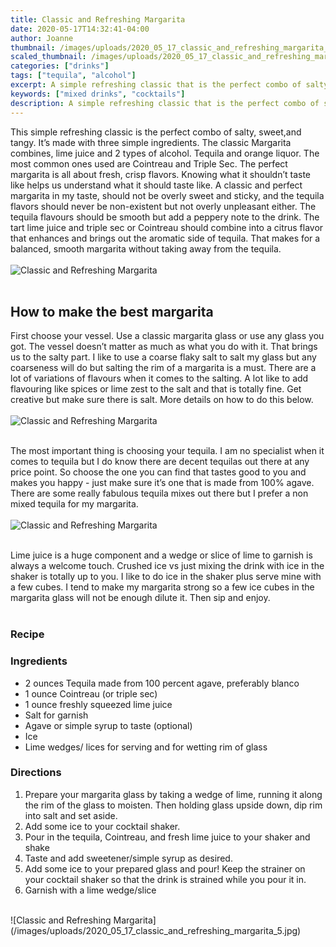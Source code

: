 ```yaml
---
title: Classic and Refreshing Margarita
date: 2020-05-17T14:32:41-04:00
author: Joanne
thumbnail: /images/uploads/2020_05_17_classic_and_refreshing_margarita_1.jpg
scaled_thumbnail: /images/uploads/2020_05_17_classic_and_refreshing_margarita_0.jpg
categories: ["drinks"]
tags: ["tequila", "alcohol"]
excerpt: A simple refreshing classic that is the perfect combo of salty, sweet and tangy
keywords: ["mixed drinks", "cocktails"]
description: A simple refreshing classic that is the perfect combo of salty, sweet and tangy
---
```


This simple refreshing classic is the perfect combo of salty, sweet,and tangy.  It’s made with three simple ingredients. The classic Margarita combines, lime juice and 2 types of alcohol. Tequila and orange liquor. The most common ones used are Cointreau and Triple Sec. The perfect margarita is all about fresh, crisp flavors. Knowing what it shouldn’t taste like helps us understand what it should taste like. A classic and perfect margarita in my taste, should not be overly sweet and sticky, and the tequila flavors should never be non-existent but not overly unpleasant either. The tequila flavours should be smooth but add a peppery note to the drink. The tart lime juice and triple sec or Cointreau should combine into a citrus flavor that enhances and brings out the aromatic side of tequila. That makes for a balanced, smooth margarita without taking away from the tequila.
</br>
</br>
![Classic and Refreshing Margarita](/images/uploads/2020_05_17_classic_and_refreshing_margarita_2.jpg)
</br>
</br>

## How to make the best margarita 
First choose your vessel. Use a classic margarita glass or use any glass you got.  The vessel doesn’t matter as much as what you do with it. That brings us to the salty part. I like to use a coarse flaky salt to salt my glass but any coarseness will do but salting the rim of a margarita is a must. There are a lot of variations of flavours when it comes to the salting.  A lot like to add flavouring like spices or lime zest to the salt and that is totally fine. Get creative but make sure there is salt. More details on how to do this below. 
</br>
</br>
![Classic and Refreshing Margarita](/images/uploads/2020_05_17_classic_and_refreshing_margarita_3.jpg)
</br>
</br>

The most important thing is choosing your tequila. I am no specialist when it comes to tequila but I do know there are decent tequilas out there at any price point. So choose the one you can find that tastes good to you and makes you happy - just make sure it’s one that is made from 100% agave. There are some really fabulous tequila mixes out there but I prefer a non mixed tequila for my margarita. 
</br>
</br>
![Classic and Refreshing Margarita](/images/uploads/2020_05_17_classic_and_refreshing_margarita_4.jpg)
</br>
</br>

Lime juice is a huge component and a wedge or slice of lime to garnish is always a welcome touch. Crushed ice vs just mixing the drink with ice in the shaker is totally up to you.  I like to do ice in the shaker plus serve mine with a few cubes. I tend to make my margarita strong so a few ice cubes in the margarita glass will not be enough dilute it. Then sip and enjoy. 
</br>
</br>

### Recipe
### Ingredients

* <span itemprop="ingredients">2 ounces Tequila made from 100 percent agave, preferably blanco</span>
* <span itemprop="ingredients">1 ounce Cointreau (or triple sec) </span>
* <span itemprop="ingredients">1 ounce freshly squeezed lime juice</span>
* <span itemprop="ingredients">Salt for garnish</span>
* <span itemprop="ingredients">Agave or simple syrup to taste (optional)</span>
* <span itemprop="ingredients">Ice</span>
* <span itemprop="ingredients">Lime wedges/ lices for serving and for wetting rim of glass </span>

### Directions

1. Prepare your margarita glass by taking a wedge of lime, running it along the rim of the glass to moisten. Then holding glass upside down, dip rim into salt and set aside. 
2. Add some ice to your cocktail shaker. 
3. Pour in the tequila, Cointreau, and fresh lime juice to your shaker and shake
4. Taste and add sweetener/simple syrup as desired.
5. Add some ice to your prepared glass and pour! Keep the strainer on your cocktail shaker so that the drink is strained while you pour it in.
6. Garnish with a lime wedge/slice 

</br>
![Classic and Refreshing Margarita](/images/uploads/2020_05_17_classic_and_refreshing_margarita_5.jpg)
